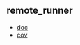 ## remote_runner

* [doc](http://rubyops.github.com/remote_runner/doc/)
* [cov](http://rubyops.github.com/remote_runner/cov/)


